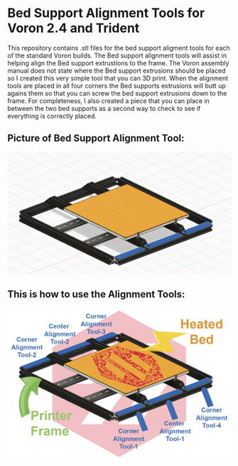 # Bed Support Alignment Tools for Voron 2.4 and Trident

This repository contains .stl files for the bed support aligment tools for each of the standard Voron builds. The Bed support alignment tools will assist in helping align the Bed support extrustions to the frame.  The Voron assembly manual does not state where the Bed support extrusions should be placed so I created this very simple tool that you can 3D print.  When the alignment tools are placed in all four corners the Bed supports extrusions will butt up agains them so that you can screw the bed support extrusions down to the frame.  For completeness, I also created a piece that you can place in between the two bed supports as a second way to check to see if everything is correctly placed.


## Picture of Bed Support Alignment Tool:

![Bed Support Alignment Tools](images/Bed_Support_Alignment_Tools.jpg)

## This is how to use the Alignment Tools:

![Bed Suport Alignment Tools each pointed out](images/Bed_Suport_Alignment_Tools_each_pointed_out.jpg)

